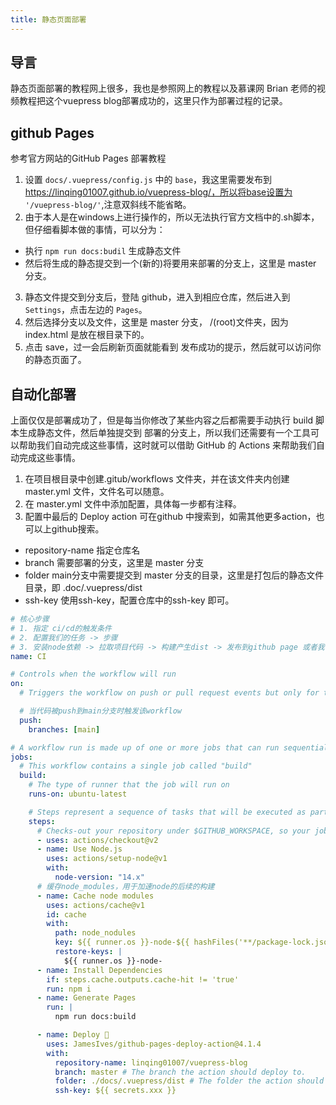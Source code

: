```yaml
---
title: 静态页面部署
---
```


## 导言
静态页面部署的教程网上很多，我也是参照网上的教程以及慕课网 Brian 老师的视频教程把这个vuepress blog部署成功的，这里只作为部署过程的记录。

## github Pages
参考官方网站的GitHub Pages 部署教程
1. 设置 `docs/.vuepress/config.js` 中的 `base`，我这里需要发布到 https://linqing01007.github.io/vuepress-blog/，所以将base设置为 `'/vuepress-blog/'`,注意双斜线不能省略。
2. 由于本人是在windows上进行操作的，所以无法执行官方文档中的.sh脚本，但仔细看脚本做的事情，可以分为：
  - 执行 `npm run docs:budil` 生成静态文件
  - 然后将生成的静态提交到一个(新的)将要用来部署的分支上，这里是 master 分支。
3. 静态文件提交到分支后，登陆 github，进入到相应仓库，然后进入到 `Settings`，点击左边的 `Pages`。
4. 然后选择分支以及文件，这里是 master 分支， /(root)文件夹，因为 index.html 是放在根目录下的。
5. 点击 save，过一会后刷新页面就能看到 发布成功的提示，然后就可以访问你的静态页面了。

## 自动化部署
上面仅仅是部署成功了，但是每当你修改了某些内容之后都需要手动执行 build 脚本生成静态文件，然后单独提交到 部署的分支上，所以我们还需要有一个工具可以帮助我们自动完成这些事情，这时就可以借助 GitHub 的 Actions 来帮助我们自动完成这些事情。

1. 在项目根目录中创建.gitub/workflows 文件夹，并在该文件夹内创建 master.yml 文件，文件名可以随意。
2. 在 master.yml 文件中添加配置，具体每一步都有注释。
3. 配置中最后的 Deploy action 可在github 中搜索到，如需其他更多action，也可以上github搜索。
  - repository-name 指定仓库名
  - branch 需要部署的分支，这里是 master 分支
  - folder main分支中需要提交到 master 分支的目录，这里是打包后的静态文件目录，即 .doc/.vuepress/dist
  - ssh-key 使用ssh-key，配置仓库中的ssh-key 即可。
```yml
# 核心步骤
# 1. 指定 ci/cd的触发条件
# 2. 配置我们的任务 -> 步骤
# 3. 安装node依赖 -> 拉取项目代码 -> 构建产生dist -> 发布到github page 或者我们自己的web服务器
name: CI

# Controls when the workflow will run
on:
  # Triggers the workflow on push or pull request events but only for the main branch

  # 当代码被push到main分支时触发该workflow
  push:
    branches: [main]

# A workflow run is made up of one or more jobs that can run sequentially or in parallel
jobs:
  # This workflow contains a single job called "build"
  build:
    # The type of runner that the job will run on
    runs-on: ubuntu-latest

    # Steps represent a sequence of tasks that will be executed as part of the job
    steps:
      # Checks-out your repository under $GITHUB_WORKSPACE, so your job can access it
      - uses: actions/checkout@v2
      - name: Use Node.js
        uses: actions/setup-node@v1
        with:
          node-version: "14.x"
      # 缓存node_modules，用于加速node的后续的构建
      - name: Cache node modules
        uses: actions/cache@v1
        id: cache
        with:
          path: node_nodules
          key: ${{ runner.os }}-node-${{ hashFiles('**/package-lock.json') }}
          restore-keys: |
            ${{ runner.os }}-node-
      - name: Install Dependencies
        if: steps.cache.outputs.cache-hit != 'true'
        run: npm i
      - name: Generate Pages
        run: |
          npm run docs:build

      - name: Deploy 🚀
        uses: JamesIves/github-pages-deploy-action@4.1.4
        with:
          repository-name: linqing01007/vuepress-blog
          branch: master # The branch the action should deploy to.
          folder: ./docs/.vuepress/dist # The folder the action should deploy.
          ssh-key: ${{ secrets.xxx }}
```
